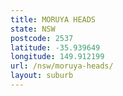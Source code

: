 ```yaml
---
title: MORUYA HEADS
state: NSW
postcode: 2537
latitude: -35.939649
longitude: 149.912199
url: /nsw/moruya-heads/
layout: suburb
---
```

